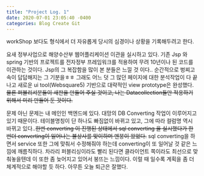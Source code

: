 ```yaml
---
title: "Project Log. 1"
date: 2020-07-01 23:05:40 -0400
categories: Blog Create Git
---
```


workShop 보다도 형식에서 더 자유롭게 당시의 심경이나 상황을 기록해두려고 한다.

요새 정부사업으로 해양수산부 웹어플리케이션 이관을 실시하고 있다.
기존 Jsp 와 spring 기반의 프로젝트를 전자정부 프레임워크를 적용하여 무려 10년이나 된 코드를 이관하는 것이다.
Jsp의 그 복잡함을 많이 본 분들은 느낄 것 이다.. 순간적으로 벙찌고 속이 답답해지는 그 기분을ㅎㅎ
그래도 어느 덧 그 많던 페이지에 대한 분석작업이 다 끝나고 새로운 ui tool(Websquare5) 기반으로 대략적인 view prototype은 완성했다.
~~물론 퍼블리셔분들이 새판을 만들어 주실 것이고, 나는 Datacollection들만 적용하기 위해서 미리 만들어 둔 것이다.~~

문제 아닌 문제는 내 메인인 백엔드에 있다.
대망의 DB Converting 작업이 이루어지고 있기 때문이다. 테이블명칭이 단 하나도 빠짐없이 바뀌고 있고, 그에 따라 컬럼명 역시 바뀌고 있다..~~한번 converting 이 진행된 상태에서 sql converting 을 실시했다가 한번더 converting이 일어나는 불상사를 맞이하며 멘붕이 왔었다.~~
sql converting을 하면서 service 또한 그에 맞춰서 수정해줘야 하는데 converting이 또 일어날 것 같은 느낌에 깨름직하다.
차라리 퍼블리싱이라도 빨리 된다면 클라이언트 쪽이라도 최선으로 맞춰놓을텐데 이 또한 좀 늦어지고 있어서 붕뜨는 느낌이다.
이럴 때 일수록 계획을 좀 더 체계적으로 해야할 듯 하다.
아무튼 오늘 퇴근은 잘했다.
